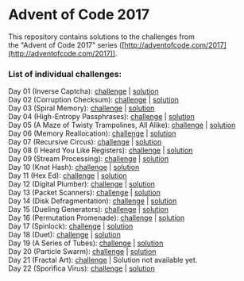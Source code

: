 # Advent of Code 2017
This repository contains solutions to the challenges from  
the "Advent of Code 2017" series ([http://adventofcode.com/2017](http://adventofcode.com/2017)).  

### List of individual challenges:
Day 01 (Inverse Captcha): [challenge](http://adventofcode.com/2017/day/1) | [solution](https://github.com/aszczerbiak/CompetitiveProgramming/blob/master/AoC2017/01/ans.py)  
Day 02 (Corruption Checksum): [challenge](http://adventofcode.com/2017/day/2) | [solution](https://github.com/aszczerbiak/CompetitiveProgramming/blob/master/AoC2017/02/ans.py)  
Day 03 (Spiral Memory): [challenge](http://adventofcode.com/2017/day/3) | [solution](https://github.com/aszczerbiak/CompetitiveProgramming/blob/master/AoC2017/03/ans.py)  
Day 04 (High-Entropy Passphrases): [challenge](http://adventofcode.com/2017/day/4) | [solution](https://github.com/aszczerbiak/CompetitiveProgramming/blob/master/AoC2017/04/ans.py)  
Day 05 (A Maze of Twisty Trampolines, All Alike): [challenge](http://adventofcode.com/2017/day/5) | [solution](https://github.com/aszczerbiak/CompetitiveProgramming/blob/master/AoC2017/05/ans.py)  
Day 06 (Memory Reallocation): [challenge](http://adventofcode.com/2017/day/6) | [solution](https://github.com/aszczerbiak/CompetitiveProgramming/blob/master/AoC2017/06/ans.py)  
Day 07 (Recursive Circus): [challenge](http://adventofcode.com/2017/day/7) | [solution](https://github.com/aszczerbiak/CompetitiveProgramming/blob/master/AoC2017/07/ans.py)  
Day 08 (I Heard You Like Registers): [challenge](http://adventofcode.com/2017/day/8) | [solution](https://github.com/aszczerbiak/CompetitiveProgramming/blob/master/AoC2017/08/ans.py)  
Day 09 (Stream Processing): [challenge](http://adventofcode.com/2017/day/9) | [solution](https://github.com/aszczerbiak/CompetitiveProgramming/blob/master/AoC2017/09/ans.py)  
Day 10 (Knot Hash): [challenge](http://adventofcode.com/2017/day/10) | [solution](https://github.com/aszczerbiak/CompetitiveProgramming/blob/master/AoC2017/10/ans.py)  
Day 11 (Hex Ed): [challenge](http://adventofcode.com/2017/day/11) | [solution](https://github.com/aszczerbiak/CompetitiveProgramming/blob/master/AoC2017/11/ans.py)  
Day 12 (Digital Plumber): [challenge](http://adventofcode.com/2017/day/12) | [solution](https://github.com/aszczerbiak/CompetitiveProgramming/blob/master/AoC2017/12/ans.py)  
Day 13 (Packet Scanners): [challenge](http://adventofcode.com/2017/day/13) | [solution](https://github.com/aszczerbiak/CompetitiveProgramming/blob/master/AoC2017/13/ans.py)  
Day 14 (Disk Defragmentation): [challenge](http://adventofcode.com/2017/day/14) | [solution](https://github.com/aszczerbiak/CompetitiveProgramming/blob/master/AoC2017/14/ans.py)  
Day 15 (Dueling Generators): [challenge](http://adventofcode.com/2017/day/15) | [solution](https://github.com/aszczerbiak/CompetitiveProgramming/blob/master/AoC2017/15/ans.py)  
Day 16 (Permutation Promenade): [challenge](http://adventofcode.com/2017/day/16) | [solution](https://github.com/aszczerbiak/CompetitiveProgramming/blob/master/AoC2017/16/ans.py)  
Day 17 (Spinlock): [challenge](http://adventofcode.com/2017/day/17) | [solution](https://github.com/aszczerbiak/CompetitiveProgramming/blob/master/AoC2017/17/ans.py)  
Day 18 (Duet): [challenge](http://adventofcode.com/2017/day/18) | [solution](https://github.com/aszczerbiak/CompetitiveProgramming/blob/master/AoC2017/18/ans.py)  
Day 19 (A Series of Tubes): [challenge](http://adventofcode.com/2017/day/19) | [solution](https://github.com/aszczerbiak/CompetitiveProgramming/blob/master/AoC2017/19/ans.py)  
Day 20 (Particle Swarm): [challenge](http://adventofcode.com/2017/day/20) | [solution](https://github.com/aszczerbiak/CompetitiveProgramming/blob/master/AoC2017/20/ans.py)  
Day 21 (Fractal Art): [challenge](http://adventofcode.com/2017/day/21) | Solution not available yet.  
Day 22 (Sporifica Virus): [challenge](http://adventofcode.com/2017/day/22) | [solution](https://github.com/aszczerbiak/CompetitiveProgramming/blob/master/AoC2017/22/ans.py)  
